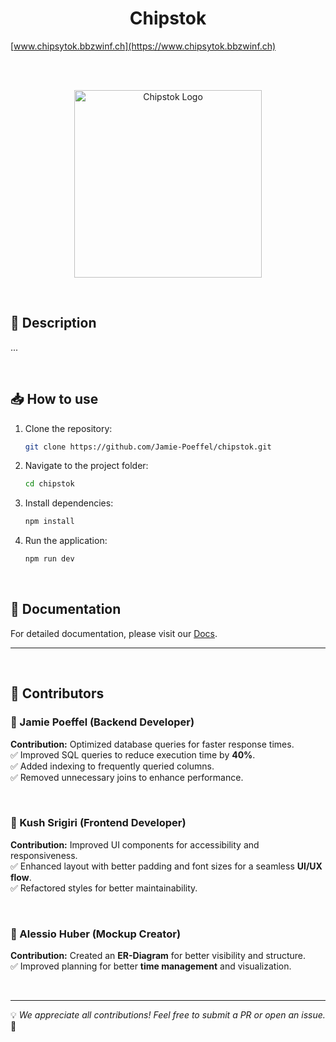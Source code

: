 <h1 align="center">Chipstok</h1>

[www.chipsytok.bbzwinf.ch](https://www.chipsytok.bbzwinf.ch)

<br>
<br>


<p align="center">
  <img src="./Chipstok/public/icon_light.png" alt="Chipstok Logo" width="300">
</p>

<br>

## 🚀 Description

...

<br>

## 📥 How to use

1. Clone the repository:
   ```sh
   git clone https://github.com/Jamie-Poeffel/chipstok.git
   ```
2. Navigate to the project folder:
   ```sh
   cd chipstok
   ```
3. Install dependencies:
   ```sh
   npm install
   ```
4. Run the application:
   ```sh
   npm run dev
   ```

<br>

## 📖 Documentation

For detailed documentation, please visit our [Docs](docs).

---

<br>

## 👥 Contributors

### 🎯 Jamie Poeffel (Backend Developer)

**Contribution:** Optimized database queries for faster response times.  
✅ Improved SQL queries to reduce execution time by **40%**.  
✅ Added indexing to frequently queried columns.  
✅ Removed unnecessary joins to enhance performance.

<br>

### 🎨 Kush Srigiri (Frontend Developer)

**Contribution:** Improved UI components for accessibility and responsiveness.  
✅ Enhanced layout with better padding and font sizes for a seamless **UI/UX flow**.  
✅ Refactored styles for better maintainability.

<br>

### 📝 Alessio Huber (Mockup Creator)  

**Contribution:** Created an **ER-Diagram** for better visibility and structure.  
✅ Improved planning for better **time management** and visualization.

<br>

---

💡 *We appreciate all contributions! Feel free to submit a PR or open an issue.* 🎉
